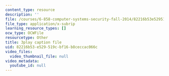 ```yaml
---
content_type: resource
description: ''
file: /courses/6-858-computer-systems-security-fall-2014/82216b53e529519cbf16b8ceccac066c_xSQxaie_h1o.vtt
file_type: application/x-subrip
learning_resource_types: []
ocw_type: OCWFile
resourcetype: Other
title: 3play caption file
uid: 82216b53-e529-519c-bf16-b8ceccac066c
video_files:
  video_thumbnail_file: null
video_metadata:
  youtube_id: null
---
```

